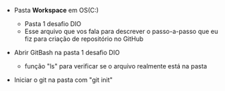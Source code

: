 - Pasta **Workspace** em OS(C:) 
  - Pasta 1 desafio DIO
  - Esse arquivo que vos fala para descrever o passo-a-passo que eu fiz para criação de repositório no GitHub

- Abrir GitBash na pasta 1 desafio DIO 
  - função "ls" para verificar se o arquivo realmente está na pasta

- Iniciar o git na pasta com "git init"